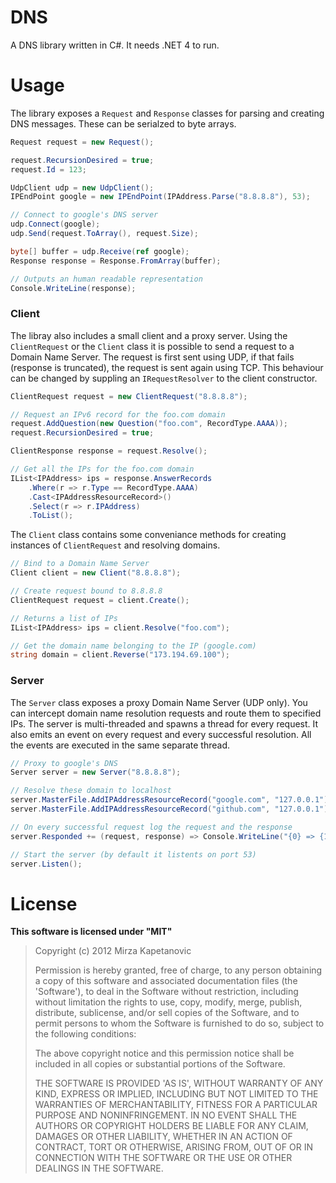 ﻿# DNS

A DNS library written in C#. It needs .NET 4 to run.

# Usage

The library exposes a `Request` and `Response` classes for parsing and creating DNS messages. These can be serialzed to byte arrays.

```C#
Request request = new Request();

request.RecursionDesired = true;
request.Id = 123;

UdpClient udp = new UdpClient();
IPEndPoint google = new IPEndPoint(IPAddress.Parse("8.8.8.8"), 53);

// Connect to google's DNS server
udp.Connect(google);
udp.Send(request.ToArray(), request.Size);

byte[] buffer = udp.Receive(ref google);
Response response = Response.FromArray(buffer);

// Outputs an human readable representation
Console.WriteLine(response);
```

### Client

The libray also includes a small client and a proxy server. Using the `ClientRequest` or the `Client` class it is possible to send a request to a Domain Name Server. The request is first sent using UDP, if that fails (response is truncated), the request is sent again using TCP. This behaviour can be changed by suppling an `IRequestResolver` to the client constructor.

```C#
ClientRequest request = new ClientRequest("8.8.8.8");

// Request an IPv6 record for the foo.com domain
request.AddQuestion(new Question("foo.com", RecordType.AAAA));
request.RecursionDesired = true;

ClientResponse response = request.Resolve();

// Get all the IPs for the foo.com domain
IList<IPAddress> ips = response.AnswerRecords
	.Where(r => r.Type == RecordType.AAAA)
	.Cast<IPAddressResourceRecord>()
	.Select(r => r.IPAddress)
	.ToList();
```

The `Client` class contains some conveniance methods for creating instances of `ClientRequest` and resolving domains.

```C#
// Bind to a Domain Name Server
Client client = new Client("8.8.8.8");

// Create request bound to 8.8.8.8
ClientRequest request = client.Create();

// Returns a list of IPs
IList<IPAddress> ips = client.Resolve("foo.com");

// Get the domain name belonging to the IP (google.com)
string domain = client.Reverse("173.194.69.100");
```

### Server

The `Server` class exposes a proxy Domain Name Server (UDP only). You can intercept domain name resolution requests and route them to specified IPs. The server is multi-threaded and spawns a thread for every request. It also emits an event on every request and every successful resolution. All the events are executed in the same separate thread.

```C#
// Proxy to google's DNS
Server server = new Server("8.8.8.8");

// Resolve these domain to localhost
server.MasterFile.AddIPAddressResourceRecord("google.com", "127.0.0.1");
server.MasterFile.AddIPAddressResourceRecord("github.com", "127.0.0.1");

// On every successful request log the request and the response
server.Responded += (request, response) => Console.WriteLine("{0} => {1}", request, response);

// Start the server (by default it listents on port 53)
server.Listen();
```

# License 

**This software is licensed under "MIT"**

> Copyright (c) 2012 Mirza Kapetanovic
> 
> Permission is hereby granted, free of charge, to any person obtaining a copy of this software and associated documentation files (the 'Software'), to deal in the Software without restriction, including without limitation the rights to use, copy, modify, merge, publish, distribute, sublicense, and/or sell copies of the Software, and to permit persons to whom the Software is furnished to do so, subject to the following conditions:
> 
> The above copyright notice and this permission notice shall be included in all copies or substantial portions of the Software.
> 
> THE SOFTWARE IS PROVIDED 'AS IS', WITHOUT WARRANTY OF ANY KIND, EXPRESS OR IMPLIED, INCLUDING BUT NOT LIMITED TO THE WARRANTIES OF MERCHANTABILITY, FITNESS FOR A PARTICULAR PURPOSE AND NONINFRINGEMENT. IN NO EVENT SHALL THE AUTHORS OR COPYRIGHT HOLDERS BE LIABLE FOR ANY CLAIM, DAMAGES OR OTHER LIABILITY, WHETHER IN AN ACTION OF CONTRACT, TORT OR OTHERWISE, ARISING FROM, OUT OF OR IN CONNECTION WITH THE SOFTWARE OR THE USE OR OTHER DEALINGS IN THE SOFTWARE.

